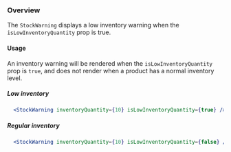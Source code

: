 ### Overview
The `StockWarning` displays a low inventory warning when the `isLowInventoryQuantity` prop is true.

#### Usage

An inventory warning will be rendered when the `isLowInventoryQuantity` prop is `true`, and does not render when a product has a normal inventory level.

##### Low inventory
```jsx
  <StockWarning inventoryQuantity={10} isLowInventoryQuantity={true} />
```

##### Regular inventory
```jsx
  <StockWarning inventoryQuantity={10} isLowInventoryQuantity={false} />
```
